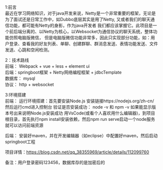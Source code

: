 1:前言                                                                                                                                                                   
   最近在学习网络知识，对于java开发来说，Netty是一个非常重要的框架，无论是为了面试还是日常工作中，如Dubbo底层其实是用了Netty,
   又或者我们的聊天通信功能，都可能有Netty的身影，作为java开发者 我们都应该掌握它。此项目是一个前后端分离的、以Netty为核心，以Websocket为通信协议的聊天系统，整体功能仿照电脑版微信，
   但是电脑版微信功能非常多，因此只实现部分功能，如：用户登录、查看我的好友列表、单聊、创建群聊、群消息发送、表情功能发送、文件发送、心跳和空闲检测。

2：技术路线                                                                                                                                                              
前端： Webpack + vue + less + element ui                                                                                                                                    
后端：springboot框架 + Netty网络编程框架 + jdbcTemplate                                                                                                                               
数据库： mysql                                                                                                                                                
协议： http + websocket

3:环境搭建                                                                                                                                                     
前端：
运行环境搭建：首先要安装Node.js  安装链接https://nodejs.org/zh-cn/                                                                                           
然后运行cmd进入控制台   验证是否安装成功：  node -v  和 npm -v  如果能显示版本号出来说明Node.js安装成功
用VsCode(或看个人喜欢用什么编辑器)，到项目根目录，首先执行npm install安装依赖，然后npm run serve启动一个node服务就可以访问前端资源                                                     

后端：
安装好maven，并在开发编辑器（如eclipse）中配置好maven，然后启动springboot工程

项目详情：https://blog.csdn.net/qq_38355969/article/details/112099760

备注：用户登录密码123456，数据库存的是加密后的
